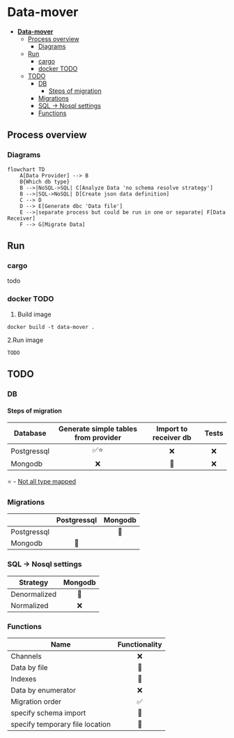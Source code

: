 # **Data-mover**

- [**Data-mover**](#data-mover)
  - [Process overview](#process-overview)
    - [Diagrams](#diagrams)
  - [Run](#run)
    - [cargo](#cargo)
    - [docker TODO](#docker-todo)
  - [TODO](#todo)
    - [DB](#db)
      - [Steps of migration](#steps-of-migration)
    - [Migrations](#migrations)
    - [SQL -\> Nosql settings](#sql---nosql-settings)
    - [Functions](#functions)


## Process overview

### Diagrams

```mermaid
flowchart TD
    A[Data Provider] --> B
    B{Which db type}
    B -->|NoSQL->SQL| C[Analyze Data 'no schema resolve strategy']
    B -->|SQL->NoSQL| D[Create json data definition]
    C --> D
    D --> E[Generate dbc 'Data file']
    E -->|separate process but could be run in one or separate| F[Data Receiver]
    F --> G[Migrate Data]
```

## Run

### cargo
todo

### docker TODO
1. Build image
```
docker build -t data-mover .
```

2.Run image
```
TODO
```

## TODO

### DB

#### Steps of migration

| Database    | Generate simple tables from provider | Import to receiver db | Tests |
| ----------- | :----------------------------------: | :-------------------: | :---: |
| Postgressql |       :white_check_mark::star:       |          :x:          |  :x:  |
| Mongodb     |                 :x:                  |    :construction:     |  :x:  |

:star: - [Not all type mapped](https://github.com/romabliski/data-mover/blob/main/core/src/db/postgresql/postgresql_data_types.rs)

### Migrations

|             |  Postgressql   |    Mongodb     |
| ----------- | :------------: | :------------: |
| Postgressql |                | :construction: |
| Mongodb     | :construction: |                |


### SQL -> Nosql settings

| Strategy     |    Mongodb     |
| ------------ | :------------: |
| Denormalized | :construction: |
| Normalized   |      :x:       |

### Functions

| Name                            |   Functionality    |
| ------------------------------- | :----------------: |
| Channels                        |        :x:         |
| Data by file                    |   :construction:   |
| Indexes                         |   :construction:   |
| Data by enumerator              |        :x:         |
| Migration order                 | :white_check_mark: |
| specify schema import           |   :construction:   |
| specify temporary file location |   :construction:   |
